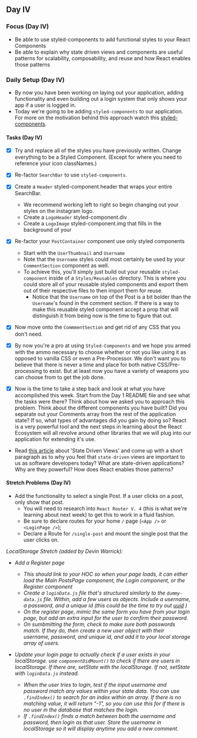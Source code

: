 ## Day IV

### Focus (Day IV)

- Be able to use styled-components to add functional styles to your React Components
- Be able to explain why state driven views and components are useful patterns for scalability, composability, and reuse and how React enables those patterns

### Daily Setup (Day IV)

- By now you have been working on laying out your application, adding functionality and even building out a login system that only shows your app if a user is logged in.
- Today we're going to be adding `styled-components` to our application. For more on the motivation behind this approach watch this [styled-components](https://youtu.be/bIK2NwoK9xk).

#### Tasks (Day IV)

- [x] Try and replace all of the styles you have previously written. Change everything to be a Styled Component. (Except for where you need to reference your icon classNames.)

- [x] Re-factor `SearchBar` to use `styled-components`.
- [x] Create a `Header` styled-component.header that wraps your entire SearchBar.

  - We recommend working left to right so begin changing out your styles on the instagram logo.
  - Create a `LogoHeader` styled-component.div
  - Create a `LogoImage` styled-component.img that fills in the background of your

- [x] Re-factor your `PostContainer` component use only styled components

  - Start with the `UserThumbnail` and `Username`
  - Note that the `Username` styles could most certainly be used by your `CommentSection` component as well.
  - To achieve this, you'll simply just build out your reusable `styled-component` inside of a `Styles/Reusables` directory. This is where you could store all of your reusable styled components and export them out of their respective files to then import them for reuse.
    - Notice that the `Username` on top of the Post is a bit bolder than the `Username`'s found in the comment section. If there is a way to make this reusable styled component accept a prop that will distinguish it from being now is the time to figure that out.

- [x] Now move onto the `CommmentSection` and get rid of any CSS that you don't need.
- [x] By now you're a pro at using `Styled-Components` and we hope you armed with the ammo necessary to choose whether or not you like using it as opposed to vanilla CSS or even a Pre-Processor. We don't want you to believe that there is never a time and place for both native CSS/Pre-processing to exist. But at least now you have a variety of weapons you can choose from to get the job done.

- [x] Now is the time to take a step back and look at what you have accomplished this week. Start from the Day 1 README file and see what the tasks were there? Think about how we asked you to approach this problem. Think about the different components you have built? Did you separate out your Comments array from the rest of the application state? If so, what types of advantages did you gain by doing so? React is a very powerful tool and the next steps in learning about the React Ecosystem will all revolve around other libraries that we will plug into our application for extending it's use.

- Read [this article](https://dev.to/nimmo/state-driven-development-for-user-interfaces-part-1-an-introduction-27f1) about 'State Driven Views' and come up with a short paragraph as to why you feel that `state-driven` views are important to us as software developers today? What are state-driven applications? Why are they powerful? How does React enables those patterns?

#### Stretch Problems (Day IV)

- Add the functionality to select a single Post. If a user clicks on a post, only show that post.
  - You will need to research into `React Router V. 4` (this is what we're learning about next week) to get this to work in a fluid fashion.
  - Be sure to declare routes for your home `/` page (`<App />` or `<LoginPage />`);
  - Declare a Route for `/single-post` and mount the single post that the user clicks on.

_LocalStorage Stretch (added by Devin Warrick):_
- _Add a Register page_
  - _This should link to your HOC so when your page loads, it can either load the Main PostsPage component, the Login component, or the Register component_
  - _Create a `loginData.js` file that's structured similarly to the `dummy-data.js` file. Within, add a few users as objects. Include a username, a password, and a unique id (this could be the time to try out [uuid](https://www.npmjs.com/package/uuid) )_
  - _On the register page, mimic the same form you have from your login page, but add an extra input for the user to confirm their password._
  - _On sumbmitting the form, check to make sure both passwords match. If they do, then create a new user object with their username, password, and unique id, and add it to your local storage array of users._

- _Update your login page to actually check if a user exists in your localStorage. use `componentDidMount()` to check if there are users in localStorage. If there are, setState with the localStorage. If not, setState with `loginData.js` instead._
  - _When the user tries to login, test if the input username and password match any values within your state data. You can use `.findIndex()` to search for an index within an array. If there is no matching value, it will return "-1", so you can use this for if there is no user in the database that matches the login._
  - _If `.findIndex()` finds a match between both the username and password, then login as that user. Store the username in localStorage so it will display anytime you add a new comment._